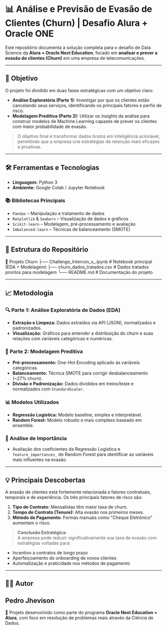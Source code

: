 # 📊 Análise e Previsão de Evasão de Clientes (Churn) | Desafio Alura + Oracle ONE

Este repositório documenta a solução completa para o desafio de Data Science da **Alura + Oracle Next Education**, focado em **analisar e prever a evasão de clientes (Churn)** em uma empresa de telecomunicações.

---

## 🎯 Objetivo

O projeto foi dividido em duas fases estratégicas com um objetivo claro:

- **Análise Exploratória (Parte 1):** Investigar por que os clientes estão cancelando seus serviços, identificando os principais fatores e perfis de risco.
- **Modelagem Preditiva (Parte 2):** Utilizar os insights da análise para construir modelos de Machine Learning capazes de prever os clientes com maior probabilidade de evasão.

> O objetivo final é transformar dados brutos em inteligência acionável, permitindo que a empresa crie estratégias de retenção mais eficazes e proativas.

---

## 🛠️ Ferramentas e Tecnologias

- **Linguagem:** Python 3
- **Ambiente:** Google Colab / Jupyter Notebook

### 📚 Bibliotecas Principais

- `Pandas` – Manipulação e tratamento de dados  
- `Matplotlib` & `Seaborn` – Visualização de dados e gráficos  
- `Scikit-learn` – Modelagem, pré-processamento e avaliação  
- `Imbalanced-learn` – Técnicas de balanceamento (SMOTE)  

---

## 📂 Estrutura do Repositório


📁 Projeto Churn
├── Challenge_Intercon_x_.ipynb # Notebook principal (EDA + Modelagem)
├── churn_dados_tratados.csv # Dados tratados prontos para modelagem
└── README.md # Documentação do projeto


---

## 📈 Metodologia

### 🔍 Parte 1: Análise Exploratória de Dados (EDA)

- **Extração e Limpeza:** Dados extraídos via API (JSON), normalizados e padronizados.
- **Visualização:** Gráficos para entender a distribuição do churn e suas relações com variáveis categóricas e numéricas.

### 🤖 Parte 2: Modelagem Preditiva

- **Pré-processamento:** One-Hot Encoding aplicado às variáveis categóricas.
- **Balanceamento:** Técnica SMOTE para corrigir desbalanceamento (~27% churn).
- **Divisão e Padronização:** Dados divididos em treino/teste e normalizados com `StandardScaler`.

### 📊 Modelos Utilizados

- **Regressão Logística:** Modelo baseline, simples e interpretável.
- **Random Forest:** Modelo robusto e mais complexo baseado em ensemble.

### 🔎 Análise de Importância

- Avaliação dos coeficientes da Regressão Logística e `feature_importances_` do Random Forest para identificar as variáveis mais influentes na evasão.

---

## 💡 Principais Descobertas

A evasão de clientes está fortemente relacionada a fatores contratuais, temporais e de experiência. Os três principais fatores de risco são:

1. **Tipo de Contrato:** Mensalistas têm maior taxa de churn.
2. **Tempo de Contrato (Tenure):** Alta evasão nos primeiros meses.
3. **Método de Pagamento:** Formas manuais como "Cheque Eletrônico" aumentam o risco.

> **Conclusão Estratégica:**  
A empresa pode reduzir significativamente sua taxa de evasão com estratégias voltadas para:
- Incentivo a contratos de longo prazo  
- Aperfeiçoamento do onboarding de novos clientes  
- Automatização e praticidade nos métodos de pagamento  

---

## 👨‍💻 Autor

**Pedro Jhevison**
---

📌 Projeto desenvolvido como parte do programa **Oracle Next Education + Alura**, com foco em resolução de problemas reais através da Ciência de Dados.
